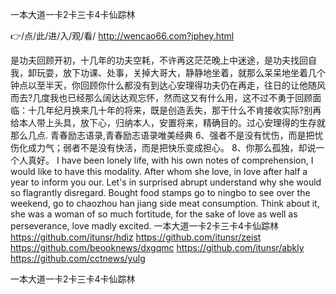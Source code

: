 
一本大道一卡2卡三卡4卡仙踪林




👉/点/此/进/入/观/看/ http://wencao66.com?jphey.html




是功夫回顾开初，十几年的功夫空耗，不许再这茫茫晚上中迷途，是功夫找回自我，卸玩耍，放下功课、处事，关掉大哥大，静静地坐着，就那么呆呆地坐着几个钟点以至半天，你回顾你什么都没有到达心安理得功夫仍在再走，往日的让他随风而去?几度我也已经那么阔达达观忘怀，然而这又有什么用，这不过不勇于回顾面临：十几年纪月换来几十年的将来，既是创造丢失，那干什么不肯接收实际?别再给本人带上头具，放下心，归纳本人，安置将来，精确目的。过心安理得的生存就那么几点.
	青春励志语录,青春励志语录唯美经典	6、强者不是没有忧伤，而是把忧伤化成力气；弱者不是没有快活，而是把快乐变成担心。
	8、你那么孤独，却说一个人真好。
I have been lonely life, with his own notes of comprehension, I would like to have this modality.
After whom she love, in love after half a year to inform you our.
Let's in surprised abrupt understand why she would so flagrantly disregard.
Bought food stamps go to ningbo to see over the weekend, go to chaozhou han jiang side meat consumption.
Think about it, she was a woman of so much fortitude, for the sake of love as well as perseverance, love madly excited.
一本大道一卡2卡三卡4卡仙踪林 https://github.com/itunsr/hdiz
https://github.com/itunsr/zeist
https://github.com/beooknews/dxgqmc
https://github.com/itunsr/abkly
https://github.com/cctnews/yulg





一本大道一卡2卡三卡4卡仙踪林
